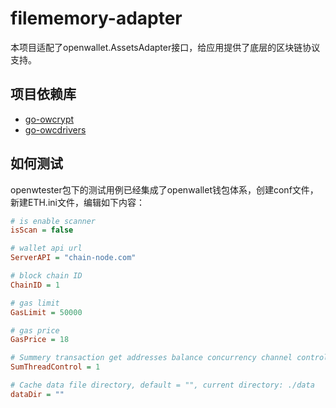 # filememory-adapter

本项目适配了openwallet.AssetsAdapter接口，给应用提供了底层的区块链协议支持。

## 项目依赖库

- [go-owcrypt](https://github.com/blocktree/go-owcrypt.git)
- [go-owcdrivers](https://github.com/blocktree/.git)

## 如何测试

openwtester包下的测试用例已经集成了openwallet钱包体系，创建conf文件，新建ETH.ini文件，编辑如下内容：

```ini
# is enable scanner
isScan = false

# wallet api url
ServerAPI = "chain-node.com"

# block chain ID
ChainID = 1

# gas limit
GasLimit = 50000

# gas price
GasPrice = 18

# Summery transaction get addresses balance concurrency channel control, default value is 5;
SumThreadControl = 1

# Cache data file directory, default = "", current directory: ./data
dataDir = ""
```
